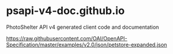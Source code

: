 # psapi-v4-doc.github.io
PhotoShelter API v4 generated client code and documentation


https://raw.githubusercontent.com/OAI/OpenAPI-Specification/master/examples/v2.0/json/petstore-expanded.json 
